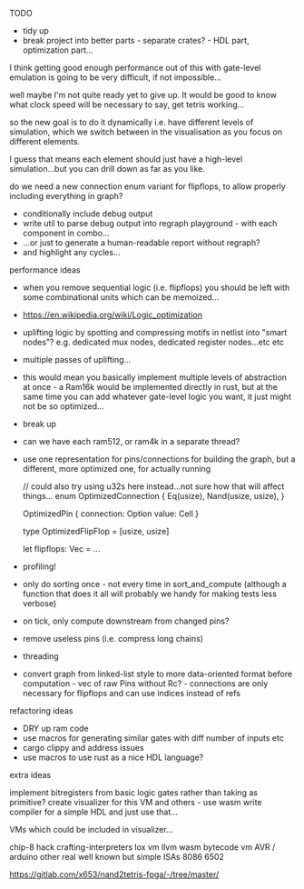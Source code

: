TODO

- tidy up
- break project into better parts - separate crates? - HDL part, optimization part...

I think getting good enough performance out of this with gate-level emulation is going to
be very difficult, if not impossible...

well maybe I'm not quite ready yet to give up. It would be good to know what clock speed will be necessary to say, get tetris working...

so the new goal is to do it dynamically i.e. have different levels of simulation, which we switch
between in the visualisation as you focus on different elements.

I guess that means each element should just have a high-level simulation...but you can drill down as far as you like.

do we need a new connection enum variant for flipflops, to allow properly including everything in graph?

- conditionally include debug output
- write util to parse debug output into regraph playground - with each component in combo...
- ...or just to generate a human-readable report without regraph?
- and highlight any cycles...

performance ideas

- when you remove sequential logic (i.e. flipflops) you should be left with some combinational units which can be memoized...

- https://en.wikipedia.org/wiki/Logic_optimization

- uplifting logic by spotting and compressing motifs in netlist into "smart nodes"? e.g. dedicated mux nodes, dedicated register nodes...etc etc

- multiple passes of uplifting...

- this would mean you basically implement multiple levels of abstraction at once - a Ram16k would be implemented directly in rust, but at the same time you can add whatever gate-level logic you want, it just might not be so optimized...

- break up

- can we have each ram512, or ram4k in a separate thread?

- use one representation for pins/connections for building the graph, but a
  different, more optimized one, for actually running

  // could also try using u32s here instead...not sure how that will affect things...
  enum OptimizedConnection {
  Eq(usize),
  Nand(usize, usize),
  }

  OptimizedPin {
  connection: Option<OptimizedConnection>
  value: Cell<bool>
  }

  type OptimizedFlipFlop = [usize, usize]

  let flipflops: Vec<OptimizedFlipFlop> = ...

- profiling!
- only do sorting once - not every time in sort_and_compute (although a function
  that does it all will probably we handy for making tests less verbose)
- on tick, only compute downstream from changed pins?
- remove useless pins (i.e. compress long chains)
- threading
- convert graph from linked-list style to more data-oriented format before
  computation - vec of raw Pins without Rc? - connections are only necessary for
  flipflops and can use indices instead of refs

refactoring ideas

- DRY up ram code
- use macros for generating similar gates with diff number of inputs etc
- cargo clippy and address issues
- use macros to use rust as a nice HDL language?

extra ideas

implement bitregisters from basic logic gates rather than taking as primitive?
create visualizer for this VM and others - use wasm
write compiler for a simple HDL and just use that...

VMs which could be included in visualizer...

chip-8
hack
crafting-interpreters lox vm
llvm
wasm bytecode vm
AVR / arduino
other real well known but simple ISAs
8086
6502

https://gitlab.com/x653/nand2tetris-fpga/-/tree/master/
